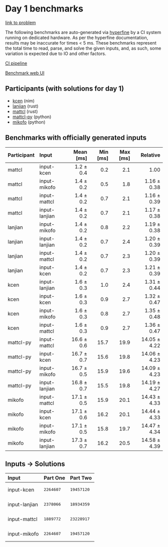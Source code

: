 # Day 1 benchmarks

[link to problem](https://adventofcode.com/2024/day/1)

The following benchmarks are auto-generated via
[hyperfine](https://github.com/sharkdp/hyperfine) by a CI system running on
dedicated hardware. As per the hyperfine documentation, results may be
inaccurate for times < 5 ms. These benchmarks represent the total time to read,
parse, and solve the given inputs, and, as such, some variation is expected due
to IO and other factors.

[CI pipeline](http://ci.papercode.net:8080/teams/main/pipelines/aoc2024)

[Benchmark web UI](https://aoc.ancalagon.black)


## Participants (with solutions for day 1)

- [kcen](https://github.com/kcen/aoc2024) (nim)
- [lanjian](https://github.com/lanjian/aoc-2024) (rust)
- [mattcl](https://github.com/mattcl/aoc2024) (rust)
- [mattcl-py](https://github.com/mattcl/aoc2024-py) (python)
- [mikofo](https://github.com/mikofo/aoc2024) (python)


## Benchmarks with officially generated inputs

| Participant | Input | Mean [ms] | Min [ms] | Max [ms] | Relative |
|:---|:---|---:|---:|---:|---:|
| mattcl | input-kcen | 1.2 ± 0.4 | 0.2 | 2.1 | 1.00 |
| mattcl | input-mikofo | 1.4 ± 0.2 | 0.5 | 1.8 | 1.16 ± 0.38 |
| mattcl | input-mattcl | 1.4 ± 0.2 | 0.7 | 2.1 | 1.16 ± 0.39 |
| mattcl | input-lanjian | 1.4 ± 0.2 | 0.7 | 2.1 | 1.17 ± 0.38 |
| lanjian | input-mikofo | 1.4 ± 0.2 | 0.8 | 2.2 | 1.19 ± 0.38 |
| lanjian | input-lanjian | 1.4 ± 0.2 | 0.7 | 2.4 | 1.20 ± 0.39 |
| lanjian | input-mattcl | 1.4 ± 0.2 | 0.7 | 2.3 | 1.20 ± 0.39 |
| lanjian | input-kcen | 1.4 ± 0.2 | 0.7 | 2.3 | 1.21 ± 0.39 |
| kcen | input-lanjian | 1.6 ± 0.3 | 1.0 | 2.4 | 1.31 ± 0.44 |
| kcen | input-kcen | 1.6 ± 0.3 | 0.9 | 2.7 | 1.32 ± 0.47 |
| kcen | input-mikofo | 1.6 ± 0.3 | 0.8 | 2.7 | 1.35 ± 0.48 |
| kcen | input-mattcl | 1.6 ± 0.3 | 0.9 | 2.7 | 1.36 ± 0.47 |
| mattcl-py | input-mattcl | 16.6 ± 0.6 | 15.7 | 19.9 | 14.05 ± 4.22 |
| mattcl-py | input-kcen | 16.7 ± 0.7 | 15.6 | 19.8 | 14.06 ± 4.23 |
| mattcl-py | input-mikofo | 16.7 ± 0.5 | 15.9 | 19.6 | 14.09 ± 4.23 |
| mattcl-py | input-lanjian | 16.8 ± 0.7 | 15.5 | 19.8 | 14.19 ± 4.27 |
| mikofo | input-mattcl | 17.1 ± 0.5 | 15.9 | 20.1 | 14.43 ± 4.33 |
| mikofo | input-kcen | 17.1 ± 0.6 | 16.2 | 20.1 | 14.44 ± 4.33 |
| mikofo | input-mikofo | 17.1 ± 0.5 | 15.8 | 19.7 | 14.47 ± 4.34 |
| mikofo | input-lanjian | 17.3 ± 0.7 | 16.2 | 20.5 | 14.58 ± 4.39 |


## Inputs -> Solutions

| Input | Part One | Part Two |
|:---|:---|:---|
|input-kcen|<pre>2264607</pre>|<pre>19457120</pre>|
|input-lanjian|<pre>2378066</pre>|<pre>18934359</pre>|
|input-mattcl|<pre>1889772</pre>|<pre>23228917</pre>|
|input-mikofo|<pre>2264607</pre>|<pre>19457120</pre>|